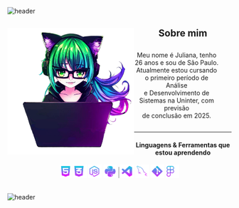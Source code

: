 
![header](https://capsule-render.vercel.app/api?type=waving&color=0:fc00ff,80:00dbde&text=%20Bem-vindo(a)%20&fontAlignY=30&animation=twinkling&height=150&fontColor=ffffff&fontSize=35&section=header)

<div>
  <div>
  <img height="285px" align="left" src="/icons/avatar.png">
  </div>
  <div>
    <h2 align="center">Sobre mim</h1>
    <p align="center" style="margin: 2em;">
      Meu nome é Juliana, tenho 26 anos e sou de São Paulo.   <br>
      Atualmente estou cursando o primeiro período de Análise <br>
      e Desenvolvimento de Sistemas na Uninter, com previsão  <br>
      de conclusão em 2025.
    </p>
    <hr>
    <h4 align="center">Linguagens & Ferramentas que estou aprendendo</h4>
    <div align="center">
      <img width="26px" src="/icons/html5.gif">
      <img width="30px" src="/icons/css3.gif">
      <img width="30px" src="/icons/javascript.gif">
      <!-- <img width="23px" src="/icons/java.gif"> -->
      <img width="30px" src="/icons/python.gif">
      <!-- <img width="28px" src="/icons/csharp.gif"> -->
      <!-- <img width="30px" src="/icons/ruby.gif"> -->
      <!-- <img width="1px" src="/icons/line.svg"> -->
      <!-- <img width="30px" src="/icons/react.gif"> -->
      <!-- <img width="30px" src="/main/icons/vue.gif"> -->
      <img width="1px" src="/icons/line.svg">
      <img width="30px" src="/icons/vs-code.gif">
      <img width="30px" src="/icons/mysql.gif">
      <img width="30px" src="/icons/git.gif">
      <img width="30px" src="/icons/figma.gif">
    </div>
  </div>
</div>
<br>

![header](https://capsule-render.vercel.app/api?type=waving&color=0:fc00ff,80:00dbde&height=150&section=footer)